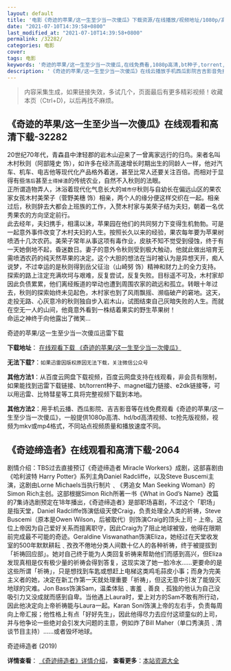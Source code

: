 ```yaml
---
layout: default
title: '电影《奇迹的苹果/这一生至少当一次傻瓜》下载资源/在线播放/视频地址/1080p/高清/蓝光'
date: "2021-07-10T14:39:58+0800"
last_modified_at: "2021-07-10T14:39:58+0800"
permalink: /32282/
categories: 电影
cover:
tags: 电影
keywords: '奇迹的苹果/这一生至少当一次傻瓜,在线免费看,1080p高清,bt种子,torrent,百度云盘,magnet,磁力链,迅雷下载资源'
description: '《奇迹的苹果/这一生至少当一次傻瓜》在线云播放手机西瓜影院吉吉影音免费看，1080p高清bd/hd未删减完整版和tc抢先枪版，mkv/mp4格式，附带bt/torrent种子、magnet/磁力链、百度云盘、网盘资源迅雷下载链接'
---
```


>内容采集生成，如果链接失效，多试几个，页面最后有更多精彩视频！收藏本页（Ctrl+D)，以后再找不麻烦。


## 《奇迹的苹果/这一生至少当一次傻瓜》在线观看和高清下载-32282

20世纪70年代，青森县中津轻郡的岩木山迎来了一曾离家远行的归鸟。来者名叫木村秋则（阿部隆史 饰），如许多在经济高速增长时期出生的同龄人一样，他对汽车、机车、电吉他等现代化产品格外着迷，甚至比常人还要关注百倍。而相对于显得有些`落后`甚至`土得掉渣`的传统农业，自然不入秋则的法眼。<br />正所谓造物弄人，沐浴着现代化气息长大的`城市仔`秋则与自幼长在偏远山区的果农家女孩木村美荣子（菅野美穗 饰）相亲，两个人的缘分便这样交织在一起。相亲过后，秋则辞去大都会上班族的工作，入赘木村家与美荣子结为夫妇，朝着一名优秀果农的方向坚定前行。<br />此去经年，夫妇携手，相濡以沫，苹果园在他们的共同努力下变得生机勃勃。可是一起意外事件改变了木村夫妇的人生。按照长久以来的经验，果农每年要为苹果树喷洒十几次农药。美荣子常年从事这项有毒作业，皮肤不知不觉受到侵蚀，终于有一天她倒地不起，昏迷数日。妻子的意外令秋则受到极大触动，他就此做出培育无需喷洒农药的纯天然苹果的决定。这个大胆的想法在当时被认为是异想天开，痴人说梦，不过幸运的是秋则得到岳父征治（山崎努 饰）精神和财力上的全力支持。<br />探索的路上注定充满坎坷与艰难，反复尝试，反复失败。目标遥不可及，木村家却因此负债累累，他们离经叛道的举动也遭到周围农家的疏远和孤立。转眼十年过去，秋则的探索始终未见起色，木村家也到了风雨飘摇、濒临破产的窘地。这天，走投无路、心灰意冷的秋则独自步入岩木山，试图结束自己灰暗失败的人生。而就在空无一人的山间，他竟意外看到一株结着果实的野生苹果树！<br />命运之神终于向他露出了微笑&hellip;


奇迹的苹果/这一生至少当一次傻瓜迅雷下载

**下载地址**： [在线观看下载 《奇迹的苹果/这一生至少当一次傻瓜》](https://www.993dy.com//vod-detail-id-16412.html) 


**无法下载?**：`如果迅雷因版权原因无法下载，关注微信公众号 `

**其他方法1**：从百度云网盘下载视频，百度云网盘支持在线观看，非会员有限制，如果能找到迅雷下载链接、bt/torrent种子、magnet磁力链接、e2dk链接等，可以用迅雷、比特彗星等工具将完整视频下载到本地。

**其他方法2**：用手机云播、西瓜影院、吉吉影音等在线免费观看《奇迹的苹果/这一生至少当一次傻瓜》，一般提供1080p高清、hd/bd高清视频、tc抢先版视频，视频为mkv或mp4格式，不同站点视频质量和播放速度不同。


## 《奇迹缔造者》在线观看和高清下载-2064

剧情介绍：TBS过去直接预订《奇迹缔造者 Miracle Workers》成剧，这部喜剧由《哈利波特 Harry Potter》系列主角Daniel Radcliffe，以及Steve Buscemi主演，这剧由Lorne Michaels当执行制片﹑《男追女 Man Seeking Woman》的Simon Rich主创。这部根据Simon Rich所著一书《What in God’s Name》改篇的7集诗选剧预定在18年播出，《奇迹缔造者》是部职场喜剧，不过这个「职场」是指天堂，Daniel Radcliffe饰演低级天使Craig，负责处理全人类的祈祷，Steve Buscemi（原本是Owen Wilson，后被取代）则饰演Craig的顶头上司 - 上帝。这位上帝因为自己爱好关系而擅离职守，因此Craig为了阻止地球被毁，他得在限期前完成最不可能的奇迹。Geraldine Viswanathan饰演Eliza，她经过在天堂收发室的500年默默耕耘﹑孜孜不倦地分类人间数十亿人的各种祈祷，终于被提拔到「祈祷回应部」。她对自己终于能为人类回复祈祷来帮助他们而感到高兴，但Eliza发现真相是仅有极少量的祈祷会得到答复，这现实泼了她一脸冷水……更要命的是这些所谓「祈祷」，只是想找到车匙或想赶上电梯这类鸡毛蒜皮小事；而身为完美主义者的她，决定在新工作第一天就处理重要「祈祷」，但这无意中引发了能毁灭地球的灾难。Jon Bass饰演Sam，温柔体贴﹑害羞﹑善良﹑孤独的他认为自己没吸引力又没成就而感到自卑。当他遇上Laura时，爱上对方的Sam不敢有所行动，因此他决定向上帝祈祷能与Laura一起。Karan Soni饰演上帝的左右手，负责每周向上帝汇报；他性格上有点「好好先生」，因此他得尽力去应付这顽童似的上司，并与他争论一些绝对会引发大问题的主意，例如炸了Bill Maher（单口秀演员﹑清谈节目主持）……或者毁坏地球。


奇迹缔造者 (2019)

**详情查看**： [《奇迹缔造者》详情介绍](/movie/2064/)， **查看更多**：[本站资源大全](/movie/t/all/)

